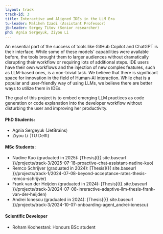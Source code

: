 ```yaml
---
layout: track
track-id: 3
title: Interactive and Aligned IDEs in the LLM Era
tu-leader: Maliheh Izadi (Assistant Professor)
jb-leader: Sergey Titov (Senior researcher)
phd: Agnia Sergeyuk, Ziyou Li
---
```


An essential part of the success of tools like GitHub Copilot and ChatGPT is their interface. While some of these models' capabilities were available before, the tools brought them to larger audiences without dramatically disrupting their workflow or requiring lots of additional steps. IDE users have their own workflows and the injection of new complex features, such as LLM-based ones, is a non-trivial task. We believe that there is significant space for innovation in the field of Human-AI interaction. While chat is a popular and user-friendly way of using LLMs, we believe there are better ways to utilize them in IDEs. 

The goal of this project is to embed emerging LLM practices as code generation or code explanation into the developer workflow without disturbing the user and improving her productivity. 

#### PhD Students: 
- Agnia Sergeyuk (JetBrains)
- Ziyou Li (TU Delft)
  
#### MSc Students:
- Nadine Kuo (graduated in 2025): [Thesis]({{ site.baseurl }}/projects/track-3/2025-07-18-proactive-chat-assistant-nadine-kuo)
- Remco Schrijver (graduated in 2024): [Thesis]({{ site.baseurl }}/projects/track-1/2024-07-08-beyond-acceptance-rates-thesis-remco-schrijver)
- Frank van der Heijden (graduated in 2024): [Thesis]({{ site.baseurl }}/projects/track-3/2024-07-08-inreractive-adaptive-llm-thesis-frank-van-der-heijden)
- Andrei Ionescu (graduated in 2024): [Thesis]({{ site.baseurl }}/projects/track-3/2024-10-07-onboarding-agent_andrei-ionescu)

#### Scientific Developer
- Roham Koohestani: Honours BSc student
